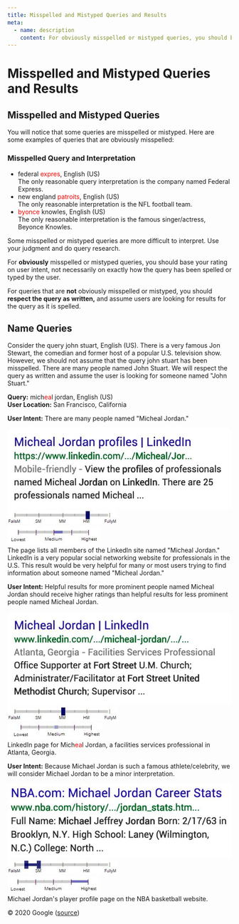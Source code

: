 ```yaml
---
title: Misspelled and Mistyped Queries and Results
meta:
  - name: description
    content: For obviously misspelled or mistyped queries, you should base your rating on user intent, not necessarily on exactly how the query has been spelled or typed by the user. For queries that are not obviously misspelled or mistyped, respect the query as written, and assume users are looking for results for the query as it is spelled.
---
```


# Misspelled and Mistyped Queries and Results

## Misspelled and Mistyped Queries

You will notice that some queries are misspelled or mistyped. Here are some examples of queries that are obviously misspelled:

### Misspelled Query and Interpretation

- <span class="query">federal <span style="color:red">expres</span></span>, English (US)  
  The only reasonable query interpretation is the company named Federal Express.
- <span class="query">new england <span style="color:red">patroits</span></span>, English (US)  
  The only reasonable interpretation is the NFL football team.
- <span class="query"><span style="color:red">byonce</span> knowles</span>, English (US)  
  The only reasonable interpretation is the famous singer/actress, Beyonce Knowles.

Some misspelled or mistyped queries are more difficult to interpret. Use your judgment and do query research.

For **obviously** misspelled or mistyped queries, you should base your rating on user intent, not necessarily on exactly how the query has been spelled or typed by the user.

For queries that are **not** obviously misspelled or mistyped, you should **respect the query as written,** and assume users are looking for results for the query as it is spelled.

## Name Queries

Consider the query <span class="query">john stuart</span>, English (US). There is a very famous Jon Stewart, the comedian and former host of a popular U.S. television show. However, we should not assume that the query <span class="query">john stuart</span> has been misspelled. There are many people named John Stuart. We will respect the query as written and assume the user is looking for someone named "John Stuart."

<div class="examples">
<div class="example">

**Query:** <span class="query">mich<span style="color: red">ea</span>l jordan</span>, English (US)  
**User Location:** San Francisco, California

<div class="results">
<div class="result">

**User Intent:** There are many people named "Micheal Jordan."

![](../images/img750.jpg)  
![needs met scale - highly meets](../images/hm.jpg)  
![page quality scale - medium - narrow range](../images/medium-narrow.jpg)  
The page lists all members of the LinkedIn site named "Micheal Jordan." LinkedIn is a very popular social networking website for professionals in the U.S. This result would be very helpful for many or most users trying to find information about someone named "Micheal Jordan."

</div>
<div class="result">

**User Intent:** Helpful results for more prominent people named Micheal Jordan should receive higher ratings than helpful results for less prominent people named Micheal Jordan.

![](../images/img753.jpg)  
![needs met scale - moderately meets](../images/mm.jpg)  
![page quality scale - medium](../images/medium.jpg)  
LinkedIn page for Mich<span style="color: red">ea</span>l Jordan, a facilities services professional in Atlanta, Georgia.

</div>
<div class="result">

**User Intent:** Because Michael Jordan is such a famous athlete/celebrity, we will consider Michael Jordan to be a minor interpretation.

![](../images/img756.jpg)  
![](../images/failsm+narrow.jpg)  
![page quality scale - high - wide range](../images/high-wide.jpg)  
Michael Jordan's player profile page on the NBA basketball website.

</div>
</div>
</div>
</div>

<div class="source">
© 2020 Google (<a href="https://static.googleusercontent.com/media/guidelines.raterhub.com///searchqualityevaluatorguidelines.pdf">source</a>)
</div>
